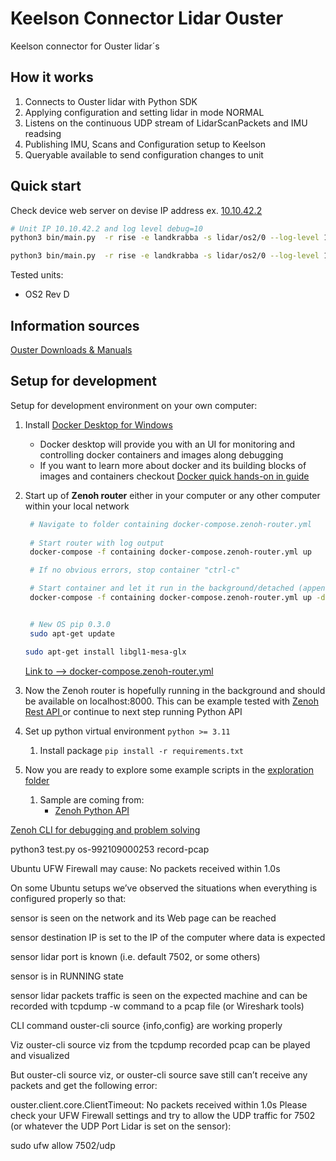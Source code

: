 # Keelson Connector Lidar Ouster

Keelson connector for Ouster lidar´s


## How it works

1) Connects to Ouster lidar with Python SDK
2) Applying configuration and setting lidar in mode NORMAL
3) Listens on the continuous UDP stream of LidarScanPackets and IMU readsing
4) Publishing IMU, Scans and Configuration setup to Keelson
5) Queryable available to send configuration changes to unit 

## Quick start

Check device web server on devise IP address ex. [10.10.42.2](https://10.10.42.2) 

```bash
# Unit IP 10.10.42.2 and log level debug=10
python3 bin/main.py  -r rise -e landkrabba -s lidar/os2/0 --log-level 10 from_sensor --ouster-hostname 10.10.42.2 --view-angle-deg-start 0 --view-angle-deg-end 360 --lidar-mode 1024x10 

python3 bin/main.py  -r rise -e landkrabba -s lidar/os2/0 --log-level 10 from_sensor --ouster-hostname os-992109000253 --view-angle-deg-start 0 --view-angle-deg-end 360 --lidar-mode 1024x10 
```

Tested units:

- OS2 Rev D

## Information sources

[Ouster Downloads & Manuals](https://ouster.com/downloads)

## Setup for development

Setup for development environment on your own computer: 

1) Install [Docker Desktop for Windows](https://docs.docker.com/desktop/install/windows-install/)
   - Docker desktop will provide you with an UI for monitoring and controlling docker containers and images along debugging 
   - If you want to learn more about docker and its building blocks of images and containers checkout [Docker quick hands-on in guide](https://docs.docker.com/guides/get-started/)
2) Start up of **Zenoh router** either in your computer or any other computer within your local network 

   ```bash
    # Navigate to folder containing docker-compose.zenoh-router.yml
  
    # Start router with log output 
    docker-compose -f containing docker-compose.zenoh-router.yml up 

    # If no obvious errors, stop container "ctrl-c"

    # Start container and let it run in the background/detached (append -d) 
    docker-compose -f containing docker-compose.zenoh-router.yml up -d


    # New OS pip 0.3.0 
    sudo apt-get update

   sudo apt-get install libgl1-mesa-glx

   ```

    [Link to --> docker-compose.zenoh-router.yml](docker-compose.zenoh-router.yml)

1) Now the Zenoh router is hopefully running in the background and should be available on localhost:8000. This can be example tested with [Zenoh Rest API ](https://zenoh.io/docs/apis/rest/) or continue to next step running Python API
2) Set up python virtual environment  `python >= 3.11`
   1) Install package `pip install -r requirements.txt`
3)  Now you are ready to explore some example scripts in the [exploration folder](./exploration/) 
    1)  Sample are coming from:
         -   [Zenoh Python API ](https://zenoh-python.readthedocs.io/en/0.10.1-rc/#quick-start-examples)


[Zenoh CLI for debugging and problem solving](https://github.com/RISE-Maritime/zenoh-cli)




python3 test.py os-992109000253 record-pcap


Ubuntu UFW Firewall may cause: No packets received within 1.0s

On some Ubuntu setups we’ve observed the situations when everything is configured properly so that:

sensor is seen on the network and its Web page can be reached

sensor destination IP is set to the IP of the computer where data is expected

sensor lidar port is known (i.e. default 7502, or some others)

sensor is in RUNNING state

sensor lidar packets traffic is seen on the expected machine and can be recorded with tcpdump -w command to a pcap file (or Wireshark tools)

CLI command ouster-cli source <SENSOR HOSTNAME> {info,config} are working properly

Viz ouster-cli source <PCAP FILE> viz from the tcpdump recorded pcap can be played and visualized

But ouster-cli source <SENSOR HOSTNAME> viz, or ouster-cli source <SENSOR HOSTNAME> save still can’t receive any packets and get the following error:

ouster.client.core.ClientTimeout: No packets received within 1.0s
Please check your UFW Firewall settings and try to allow the UDP traffic for 7502 (or whatever the UDP Port Lidar is set on the sensor):

sudo ufw allow 7502/udp